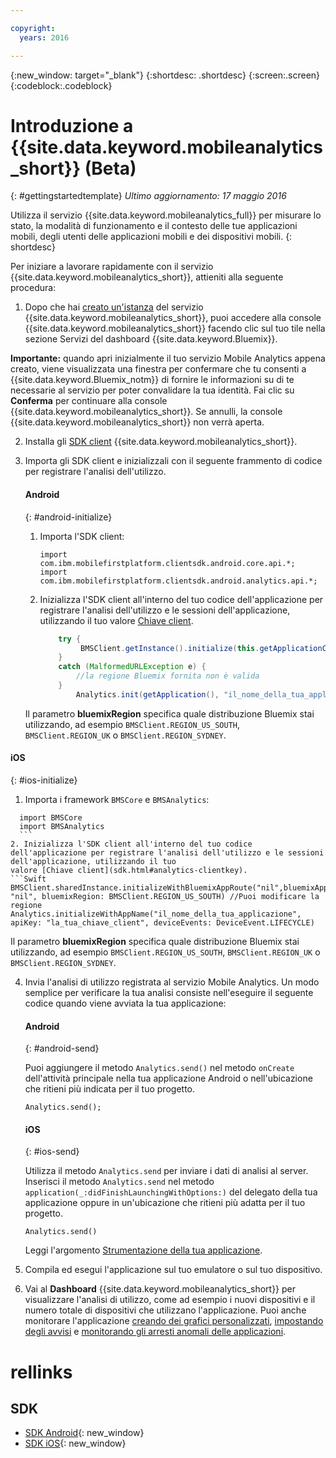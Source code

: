 ```yaml
---

copyright:
  years: 2016

---
```

{:new_window: target="_blank"}
{:shortdesc: .shortdesc}
{:screen:.screen}
{:codeblock:.codeblock}

# Introduzione a {{site.data.keyword.mobileanalytics_short}} (Beta)  

{: #gettingstartedtemplate}
*Ultimo aggiornamento: 17 maggio 2016*

Utilizza il servizio {{site.data.keyword.mobileanalytics_full}} per misurare lo stato, la modalità di funzionamento e il contesto delle tue applicazioni mobili, degli utenti delle applicazioni mobili e dei dispositivi mobili.
{: shortdesc}

Per iniziare a lavorare rapidamente con il servizio {{site.data.keyword.mobileanalytics_short}}, attieniti alla seguente procedura:

1. Dopo che hai [creato un'istanza](https://console.{DomainName}/docs/services/reqnsi.html#req_instance) del servizio {{site.data.keyword.mobileanalytics_short}},
puoi accedere alla console {{site.data.keyword.mobileanalytics_short}} facendo clic sul tuo tile nella sezione Servizi del dashboard {{site.data.keyword.Bluemix}}.

  **Importante:** quando apri inizialmente il tuo servizio Mobile Analytics appena creato, viene visualizzata una finestra per confermare che tu consenti
a {{site.data.keyword.Bluemix_notm}} di fornire le informazioni su di te necessarie al servizio per poter convalidare la tua identità. Fai clic su **Conferma** per continuare alla console {{site.data.keyword.mobileanalytics_short}}. Se annulli, la console {{site.data.keyword.mobileanalytics_short}} non verrà aperta.

2. Installa gli [SDK client](install-client-sdk.html) {{site.data.keyword.mobileanalytics_short}}.

3. Importa gli SDK client e inizializzali con il seguente frammento di codice per registrare l'analisi dell'utilizzo.

	#### Android
	{: #android-initialize}
	1. Importa l'SDK client:

		```
		import com.ibm.mobilefirstplatform.clientsdk.android.core.api.*;
		import com.ibm.mobilefirstplatform.clientsdk.android.analytics.api.*;
		```
	2. Inizializza l'SDK client all'interno del tuo codice dell'applicazione per registrare l'analisi dell'utilizzo e le sessioni dell'applicazione, utilizzando il tuo
valore [Chiave client](sdk.html#analytics-clientkey).

		```Java
			try {
			     BMSClient.getInstance().initialize(this.getApplicationContext(), "", "", BMSClient.REGION_US_SOUTH);
			}
			catch (MalformedURLException e) {
	            //la regione Bluemix fornita non è valida
	        }
				Analytics.init(getApplication(), "il_nome_della_tua_applicazione", "la_tua_chiave_client", Analytics.DeviceEvent.LIFECYCLE);
		```
    Il parametro **bluemixRegion** specifica quale distribuzione Bluemix stai utilizzando, ad esempio `BMSClient.REGION_US_SOUTH`, `BMSClient.REGION_UK` o `BMSClient.REGION_SYDNEY`.

  #### iOS
  {: #ios-initialize}
  1. Importa i framework `BMSCore` e `BMSAnalytics`:
  ```
    import BMSCore
    import BMSAnalytics
    ```
  2. Inizializza l'SDK client all'interno del tuo codice dell'applicazione per registrare l'analisi dell'utilizzo e le sessioni dell'applicazione, utilizzando il tuo
valore [Chiave client](sdk.html#analytics-clientkey).
  ```Swift
  BMSClient.sharedInstance.initializeWithBluemixAppRoute("nil",bluemixAppGUID: "nil", bluemixRegion: BMSClient.REGION_US_SOUTH) //Puoi modificare la regione
  Analytics.initializeWithAppName("il_nome_della_tua_applicazione", apiKey: "la_tua_chiave_client", deviceEvents: DeviceEvent.LIFECYCLE)
  ```
  Il parametro **bluemixRegion** specifica quale distribuzione Bluemix stai utilizzando, ad esempio `BMSClient.REGION_US_SOUTH`, `BMSClient.REGION_UK` o `BMSClient.REGION_SYDNEY`.

4. Invia l'analisi di utilizzo registrata al servizio Mobile Analytics. Un modo semplice per verificare la tua analisi consiste nell'eseguire il seguente codice quando viene avviata la tua applicazione:

	#### Android
	{: #android-send}

	Puoi aggiungere il metodo `Analytics.send()` nel metodo `onCreate` dell'attività principale nella tua applicazione Android o nell'ubicazione che ritieni più indicata per il tuo progetto.

	```
	Analytics.send();
	```

	#### iOS
	{: #ios-send}

	Utilizza il metodo `Analytics.send` per inviare i dati di analisi al server. Inserisci il metodo `Analytics.send` nel
metodo `application(_:didFinishLaunchingWithOptions:)` del delegato della tua applicazione oppure in un'ubicazione che ritieni più adatta per il tuo progetto.

	```
	Analytics.send()
	```

	Leggi l'argomento [Strumentazione della tua applicazione](sdk.html).
5. Compila ed esegui l'applicazione sul tuo emulatore o sul tuo dispositivo.

6. Vai al **Dashboard** {{site.data.keyword.mobileanalytics_short}} per visualizzare l'analisi di utilizzo, come ad esempio i nuovi dispositivi e il numero totale di dispositivi che utilizzano l'applicazione. Puoi anche monitorare l'applicazione [creando dei grafici personalizzati](app-monitoring.html#custom-charts), [impostando degli avvisi](app-monitoring.html#alerts) e [monitorando gli arresti anomali delle applicazioni](app-monitoring.html#monitor-app-crash).


# rellinks

## SDK
* [SDK Android](https://github.com/ibm-bluemix-mobile-services/bms-clientsdk-android-analytics){: new_window}  
* [SDK iOS](https://github.com/ibm-bluemix-mobile-services/bms-clientsdk-swift-analytics){: new_window}
